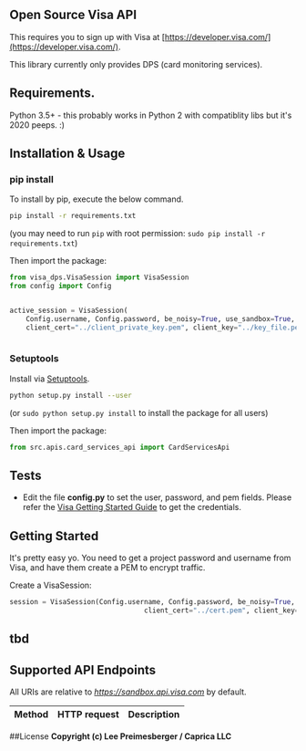 ## Open Source Visa API
This requires you to sign up with Visa at [https://developer.visa.com/](https://developer.visa.com/).

This library currently only provides DPS (card monitoring services).


## Requirements.

Python 3.5+ - this probably works in Python 2 with compatiblity libs but it's 2020 peeps. :) 

## Installation & Usage
### pip install

To install by pip, execute the below command.

```sh
pip install -r requirements.txt
```
(you may need to run `pip` with root permission: `sudo pip install -r requirements.txt`)

Then import the package:
```python
from visa_dps.VisaSession import VisaSession
from config import Config


active_session = VisaSession(
    Config.username, Config.password, be_noisy=True, use_sandbox=True,
    client_cert="../client_private_key.pem", client_key="../key_file.pem")        



```

### Setuptools

Install via [Setuptools](http://pypi.python.org/pypi/setuptools).

```sh
python setup.py install --user
```
(or `sudo python setup.py install` to install the package for all users)

Then import the package:
```python
from src.apis.card_services_api import CardServicesApi
```
## Tests
- Edit the file **config.py** to set the user, password, and pem fields. Please refer the [Visa Getting Started Guide](https://developer.visa.com/vdpguide#get-started-overview) to get the credentials.


## Getting Started

It's pretty easy yo.  You need to get a project password and username from Visa, and have them create a PEM to encrypt traffic.

Create a VisaSession:
```python
session = VisaSession(Config.username, Config.password, be_noisy=True, use_sandbox=True,
                                 client_cert="../cert.pem", client_key="../rosarius.pem")
```
## tbd

## Supported API Endpoints

All URIs are relative to *https://sandbox.api.visa.com* by default.

| Method | HTTP request | Description |
| ------------- | ------------- | -------------


##License
**Copyright (c) Lee Preimesberger / Caprica LLC**
